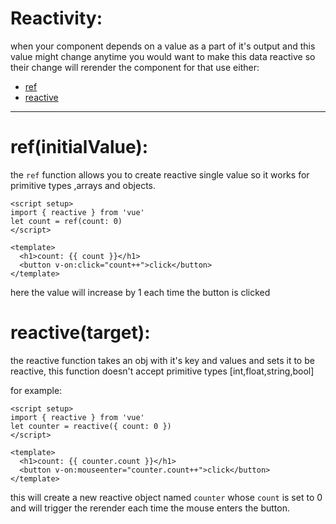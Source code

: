 # Reactivity:

when your component depends on a value as a part of it's output and this value might change anytime you would want to make this data reactive so their change will rerender the component for that use either:
- [ref](#refinitialvalue)
- [reactive](#reactivetargets)

---

# ref(initialValue):

the `ref` function allows you to create reactive single value so it works for primitive types ,arrays and objects.

```vue
<script setup>
import { reactive } from 'vue'
let count = ref(count: 0)
</script>

<template>
  <h1>count: {{ count }}</h1>
  <button v-on:click="count++">click</button>
</template>

```

here the value will increase by 1 each time the button is clicked

# reactive(target):

the reactive function takes an obj with it's key and values and sets it to be reactive, this function doesn't accept primitive types [int,float,string,bool]

for example:

```vue
<script setup>
import { reactive } from 'vue'
let counter = reactive({ count: 0 })
</script>

<template>
  <h1>count: {{ counter.count }}</h1>
  <button v-on:mouseenter="counter.count++">click</button>
</template>
```

this will create a new reactive object named `counter` whose `count` is set to 0 and will trigger the rerender each time the mouse enters the button.